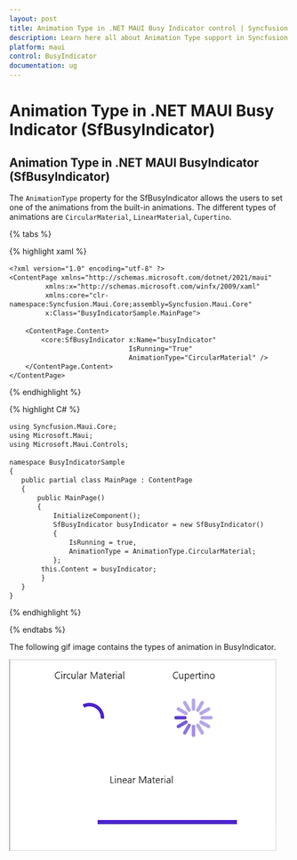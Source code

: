 ```yaml
---
layout: post
title: Animation Type in .NET MAUI Busy Indicator control | Syncfusion
description: Learn here all about Animation Type support in Syncfusion .NET MAUI Busy Indicator (SfBusyIndicator) control and more.
platform: maui
control: BusyIndicator
documentation: ug
---
```

# Animation Type in .NET MAUI Busy Indicator (SfBusyIndicator)

## Animation Type in .NET MAUI BusyIndicator (SfBusyIndicator)

The `AnimationType` property for the SfBusyIndicator allows the users to set one of the animations from the built-in animations. The different types of animations are `CircularMaterial`, `LinearMaterial`, `Cupertino`.

{% tabs %}

{% highlight xaml %}

    <?xml version="1.0" encoding="utf-8" ?>
    <ContentPage xmlns="http://schemas.microsoft.com/dotnet/2021/maui"
             xmlns:x="http://schemas.microsoft.com/winfx/2009/xaml"
             xmlns:core="clr-namespace:Syncfusion.Maui.Core;assembly=Syncfusion.Maui.Core"
             x:Class="BusyIndicatorSample.MainPage">

        <ContentPage.Content>
            <core:SfBusyIndicator x:Name="busyIndicator"
                                  IsRunning="True"
                                  AnimationType="CircularMaterial" />
        </ContentPage.Content>
    </ContentPage>

{% endhighlight %}

{% highlight C# %}

    using Syncfusion.Maui.Core;
    using Microsoft.Maui;
    using Microsoft.Maui.Controls;

    namespace BusyIndicatorSample
    {
       public partial class MainPage : ContentPage
       {
           public MainPage()
           {
               InitializeComponent();
               SfBusyIndicator busyIndicator = new SfBusyIndicator()
               {
                   IsRunning = true,
                   AnimationType = AnimationType.CircularMaterial;
               };
            this.Content = busyIndicator;
            }
       }
    }

{% endhighlight %}

{% endtabs %}

The following gif image contains the types of animation in BusyIndicator.

![Animation Types](Images/AnimationType/AnimationType.gif)
